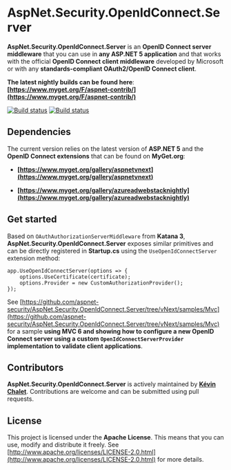 AspNet.Security.OpenIdConnect.Server
==================================

**AspNet.Security.OpenIdConnect.Server** is an **OpenID Connect server middleware** that you can use in **any ASP.NET 5 application** and that works with the official **OpenID Connect client middleware** developed by Microsoft or with any **standards-compliant OAuth2/OpenID Connect client**.

**The latest nightly builds can be found here**: **[https://www.myget.org/F/aspnet-contrib/](https://www.myget.org/F/aspnet-contrib/)**

[![Build status](https://ci.appveyor.com/api/projects/status/tyenw4ffs00j4sav/branch/vNext?svg=true)](https://ci.appveyor.com/project/aspnet-contrib/aspnet-security-openidconnect-server/branch/vNext)
[![Build status](https://travis-ci.org/aspnet-contrib/AspNet.Security.OpenIdConnect.Server.svg?branch=vNext)](https://travis-ci.org/aspnet-contrib/AspNet.Security.OpenIdConnect.Server)

## Dependencies

The current version relies on the latest version of **ASP.NET 5** and the **OpenID Connect extensions** that can be found on **MyGet.org**:

* **[https://www.myget.org/gallery/aspnetvnext](https://www.myget.org/gallery/aspnetvnext)**

* **[https://www.myget.org/gallery/azureadwebstacknightly](https://www.myget.org/gallery/azureadwebstacknightly)**

## Get started

Based on `OAuthAuthorizationServerMiddleware` from **Katana 3**, **AspNet.Security.OpenIdConnect.Server** exposes similar primitives and can be directly registered in **Startup.cs** using the `UseOpenIdConnectServer` extension method:

    app.UseOpenIdConnectServer(options => {
        options.UseCertificate(certificate);
        options.Provider = new CustomAuthorizationProvider();
    });

See [https://github.com/aspnet-security/AspNet.Security.OpenIdConnect.Server/tree/vNext/samples/Mvc](https://github.com/aspnet-security/AspNet.Security.OpenIdConnect.Server/tree/vNext/samples/Mvc) for a sample **using MVC 6 and showing how to configure a new OpenID Connect server using a custom `OpenIdConnectServerProvider` implementation to validate client applications**.

## Contributors

**AspNet.Security.OpenIdConnect.Server** is actively maintained by **[Kévin Chalet](https://github.com/PinpointTownes)**. Contributions are welcome and can be submitted using pull requests.

## License

This project is licensed under the **Apache License**. This means that you can use, modify and distribute it freely. See [http://www.apache.org/licenses/LICENSE-2.0.html](http://www.apache.org/licenses/LICENSE-2.0.html) for more details.